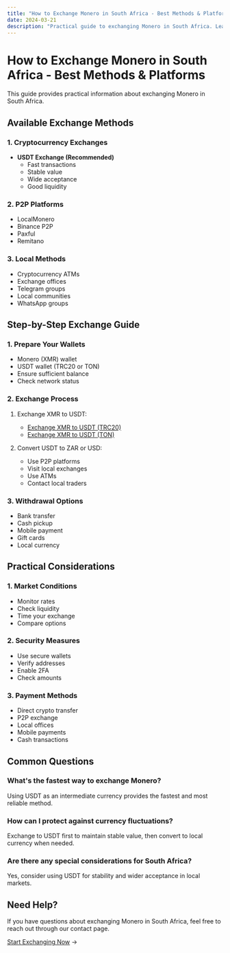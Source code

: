 ```yaml
---
title: "How to Exchange Monero in South Africa - Best Methods & Platforms"
date: 2024-03-21
description: "Practical guide to exchanging Monero in South Africa. Learn about available methods, platforms, and security measures."
---
```


# How to Exchange Monero in South Africa - Best Methods & Platforms

This guide provides practical information about exchanging Monero in South Africa.

## Available Exchange Methods

### 1. Cryptocurrency Exchanges

-   **USDT Exchange (Recommended)**
    -   Fast transactions
    -   Stable value
    -   Wide acceptance
    -   Good liquidity

### 2. P2P Platforms

-   LocalMonero
-   Binance P2P
-   Paxful
-   Remitano

### 3. Local Methods

-   Cryptocurrency ATMs
-   Exchange offices
-   Telegram groups
-   Local communities
-   WhatsApp groups

## Step-by-Step Exchange Guide

### 1. Prepare Your Wallets

-   Monero (XMR) wallet
-   USDT wallet (TRC20 or TON)
-   Ensure sufficient balance
-   Check network status

### 2. Exchange Process

1. Exchange XMR to USDT:

    - [Exchange XMR to USDT (TRC20)](/exchanges/xmr-to-usdt-trc20/)
    - [Exchange XMR to USDT (TON)](/exchanges/xmr-to-usdt-ton/)

2. Convert USDT to ZAR or USD:
    - Use P2P platforms
    - Visit local exchanges
    - Use ATMs
    - Contact local traders

### 3. Withdrawal Options

-   Bank transfer
-   Cash pickup
-   Mobile payment
-   Gift cards
-   Local currency

## Practical Considerations

### 1. Market Conditions

-   Monitor rates
-   Check liquidity
-   Time your exchange
-   Compare options

### 2. Security Measures

-   Use secure wallets
-   Verify addresses
-   Enable 2FA
-   Check amounts

### 3. Payment Methods

-   Direct crypto transfer
-   P2P exchange
-   Local offices
-   Mobile payments
-   Cash transactions

## Common Questions

### What's the fastest way to exchange Monero?

Using USDT as an intermediate currency provides the fastest and most reliable method.

### How can I protect against currency fluctuations?

Exchange to USDT first to maintain stable value, then convert to local currency when needed.

### Are there any special considerations for South Africa?

Yes, consider using USDT for stability and wider acceptance in local markets.

## Need Help?

If you have questions about exchanging Monero in South Africa, feel free to reach out through our contact page.

[Start Exchanging Now](/exchanges/xmr-to-usdt-trc20/) →
